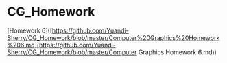 # CG_Homework

[Homework 6]([https://github.com/Yuandi-Sherry/CG_Homework/blob/master/Computer%20Graphics%20Homework%206.md](https://github.com/Yuandi-Sherry/CG_Homework/blob/master/Computer Graphics Homework 6.md))